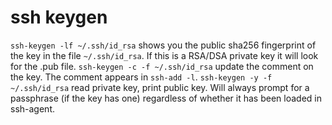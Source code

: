 # ssh keygen

`ssh-keygen -lf ~/.ssh/id_rsa` shows you the public sha256 fingerprint of the key in the file `~/.ssh/id_rsa`. If this is a RSA/DSA private key it will look for the .pub file.
`ssh-keygen -c -f ~/.ssh/id_rsa` update the comment on the key. The comment appears in `ssh-add -l`.
`ssh-keygen -y -f ~/.ssh/id_rsa` read private key, print public key. Will always prompt for a passphrase (if the key has one) regardless of whether it has been loaded in ssh-agent.
